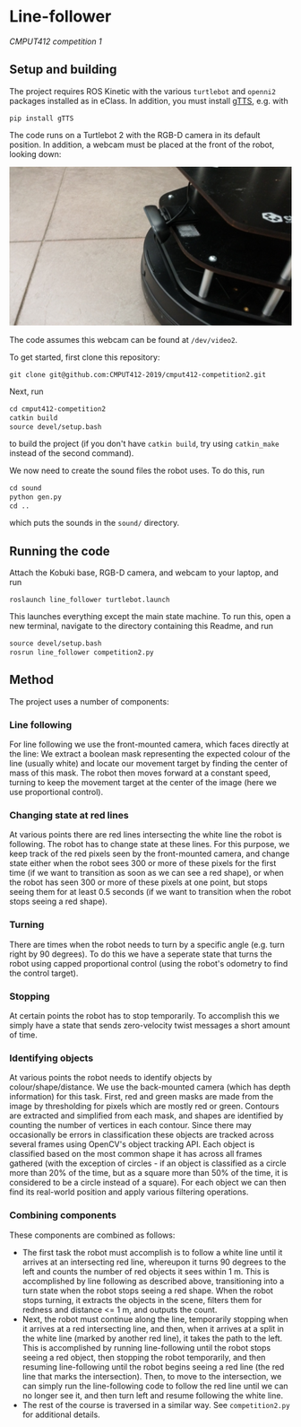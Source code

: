 # Line-follower

*CMPUT412 competition 1*

## Setup and building

The project requires ROS Kinetic with the various `turtlebot` and `openni2` packages installed as in eClass. In addition, you must install [gTTS](https://github.com/pndurette/gTTS), e.g. with

    pip install gTTS

The code runs on a Turtlebot 2 with the RGB-D camera in its default position. In addition, a webcam must be placed at the front of the robot, looking down:

![](images/usb-cam.jpg)

The code assumes this webcam can be found at `/dev/video2`.

To get started, first clone this repository:

    git clone git@github.com:CMPUT412-2019/cmput412-competition2.git

Next, run

    cd cmput412-competition2
    catkin build
    source devel/setup.bash

to build the project (if you don't have `catkin build`, try using `catkin_make` instead of the second command).

We now need to create the sound files the robot uses. To do this, run

    cd sound
    python gen.py
    cd ..

which puts the sounds in the `sound/` directory.

## Running the code

Attach the Kobuki base, RGB-D camera, and webcam to your laptop, and run

    roslaunch line_follower turtlebot.launch

This launches everything except the main state machine. To run this, open a new terminal, navigate to the directory containing this Readme, and run

    source devel/setup.bash
    rosrun line_follower competition2.py

## Method

The project uses a number of components:

### Line following
For line following we use the front-mounted camera, which faces directly at the line: We extract a boolean mask
representing the expected colour of the line (usually white) and locate our movement target by finding the center
of mass of this mask. The robot then moves forward at a constant speed, turning to keep the movement target at the
center of the image (here we use proportional control).

### Changing state at red lines
At various points there are red lines intersecting the white line the robot is following. The robot has to change state
at these lines. For this purpose, we keep track of the red pixels seen by the front-mounted camera, and change state
either when the robot sees 300 or more of these pixels for the first time (if we want to transition as soon as we can
see a red shape), or when the robot has seen 300 or more of these pixels at one point, but stops seeing them for at
least 0.5 seconds (if we want to transition when the robot stops seeing a red shape).

### Turning
There are times when the robot needs to turn by a specific angle (e.g. turn right by 90 degrees). To do this we have a
seperate state that turns the robot using capped proportional control (using the robot's odometry to find the control
target).

### Stopping
At certain points the robot has to stop temporarily. To accomplish this we simply have a state that sends zero-velocity
twist messages a short amount of time.

### Identifying objects
At various points the robot needs to identify objects by colour/shape/distance. We use the back-mounted camera (which
has depth information) for this task. First, red and green masks are made from the image by thresholding for pixels which are mostly red or green. Contours are extracted and simplified from each mask, and shapes are identified by counting the number of vertices in each contour. Since there may occasionally be errors in classification these objects are tracked across several frames using OpenCV's object tracking API. Each object is classified based on the most common shape it has across all frames gathered (with the exception of circles - if an object is classified as a circle more than 20% of the time, but as a square more than 50% of the time, it is considered to be a circle instead of a square). For each object we can then find its real-world position and apply various filtering operations.

### Combining components
These components are combined as follows:
* The first task the robot must accomplish is to follow a white line until it arrives at an intersecting red line,
whereupon it turns 90 degrees to the left and counts the number of red objects it sees within 1 m. This is
accomplished by line following as described above, transitioning into a turn state when the robot stops seeing a red
shape. When the robot stops turning, it extracts the objects in the scene, filters them for redness and distance <= 1 m,
and outputs the count.
* Next, the robot must continue along the line, temporarily stopping when it arrives at a red intersecting line, and
then, when it arrives at a split in the white line (marked by another red line), it takes the path to the left. This
is accomplished by running line-following until the robot stops seeing a red object, then stopping the robot temporarily,
and then resuming line-following until the robot begins seeing a red line (the red line that marks the intersection).
Then, to move to the intersection, we can simply run the line-following code to follow the red line until we can no
longer see it, and then turn left and resume following the white line.
* The rest of the course is traversed in a similar way. See `competition2.py` for additional details.
